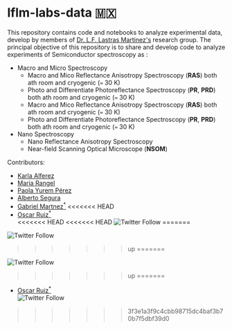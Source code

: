 # lflm-labs-data 🇲🇽

This repository contains code and notebooks to analyze experimental data, develop by members of  [Dr. L.F. Lastras Martinez's](http://www.iico.uaslp.mx/Paginas/Luis-Felipe.aspx) research group.
The principal objective of this repository is to share and develop code to analyze experiments of Semiconductor spectroscopy as : 

+ Macro and Micro Spectroscopy
    * Macro and Mico Reflectance Anisotropy Spectroscopy (**RAS**) both ath room  and cryogenic (`≈` 30 K)
    * Photo and Differentiate Photoreflectance Spectroscopy (**PR**, **PRD**) both ath room  and cryogenic (`≈` 30 K)
    * Macro and Mico Reflectance Anisotropy Spectroscopy (**RAS**) both ath room  and cryogenic (`≈` 30 K)
    * Photo and Differentiate Photoreflectance Spectroscopy (**PR**, **PRD**) both ath room  and cryogenic (`≈` 30 K)
+ Nano Spectroscopy
    * Nano Reflectance Anisotropy Spectroscopy 
    * Near-field Scanning Optical Microscope (**NSOM**)

Contributors:
* [Karla Alferez](https://github.com/KarlaAlf)
* [Maria Rangel](https://github.com/Mariarangel6)
* [Paola Yurem Pérez](https://github.com/PaolaYurem)
* [Alberto Segura](https://github.com/AlbertoSegura24)
* [Gabriel Martnez<sup>*</sup>](https://github.com/Gabmtzz)
<<<<<<< HEAD
* [Oscar Ruiz<sup>*</sup>](https://github.com/RUCO13)<br/>
<<<<<<< HEAD
<<<<<<< HEAD
    ![Twitter Follow](https://img.shields.io/twitter/follow/ruco0713?color=blue&logo=twitter&style=flat)
=======


![Twitter Follow](https://img.shields.io/twitter/follow/ruco0713?color=blue&logo=twitter&style=for-the-badge)
>>>>>>> up
=======


![Twitter Follow](https://img.shields.io/twitter/follow/ruco0713?color=blue&logo=twitter&style=for-the-badge)
>>>>>>> up
=======
* [Oscar Ruiz<sup>*</sup>](https://github.com/RUCO13)<br/>![Twitter Follow](https://img.shields.io/twitter/follow/ruco0713?color=blue&logo=twitter&style=f)
>>>>>>> 3f3e1a3f9c4cbb98715dc4baf3b70b7f5dbf39d0
